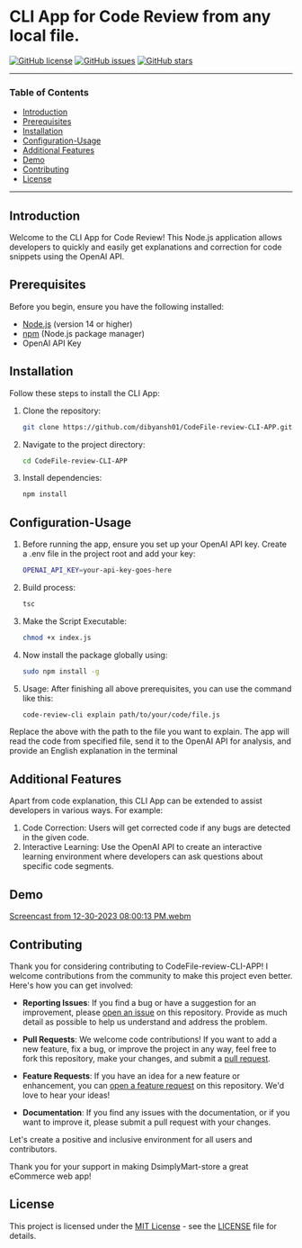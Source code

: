 # CLI App for Code Review from any local file.

[![GitHub license](https://img.shields.io/badge/license-MIT-blue.svg)](https://github.com/dibyansh01/CodeFile-review-CLI-APP/blob/main/LICENSE)
[![GitHub issues](https://img.shields.io/github/issues/dibyansh01/DsimplyMart-dashboard)](https://github.com/dibyansh01/CodeFile-review-CLI-APP/issues)
[![GitHub stars](https://img.shields.io/github/stars/dibyansh01/DsimplyMart-store)](https://github.com/dibyansh01/CodeFile-review-CLI-APP/stargazers)


---

### Table of Contents

- [Introduction](#introduction)
- [Prerequisites](#prerequisites)
- [Installation](#installation)
- [Configuration-Usage](#configuration-usage)
- [Additional Features](#additional-features)
- [Demo](#demo)
- [Contributing](#contributing)
- [License](#license)

---

## Introduction

Welcome to the CLI App for Code Review! This Node.js application allows developers to quickly and easily get explanations and correction for code snippets using the OpenAI API.

## Prerequisites

Before you begin, ensure you have the following installed:

- [Node.js](https://nodejs.org/) (version 14 or higher)
- [npm](https://www.npmjs.com/) (Node.js package manager)
- OpenAI API Key 

## Installation

Follow these steps to install the CLI App:

1. Clone the repository:

   ```bash
   git clone https://github.com/dibyansh01/CodeFile-review-CLI-APP.git
   
2. Navigate to the project directory:
   ```bash
   cd CodeFile-review-CLI-APP

3. Install dependencies:
   ```bash
   npm install

## Configuration-Usage

1. Before running the app, ensure you set up your OpenAI API key. Create a .env file in the project root and add your key:
    ```bash
   OPENAI_API_KEY=your-api-key-goes-here
2. Build process:
     ```bash
     tsc
2. Make the Script Executable:
    ```bash
    chmod +x index.js

3. Now install the package globally using:
    ```bash
    sudo npm install -g
    
3. Usage:
   After finishing all above prerequisites, you can use the command like this:
    ```bash
    code-review-cli explain path/to/your/code/file.js
    
Replace the above <file-path> with the path to the file you want to explain. The app will read the code from specified file, send it to the OpenAI API for analysis, and provide an English explanation in the terminal

## Additional Features

Apart from code explanation, this CLI App can be extended to assist developers in various ways. For example:
1. Code Correction: Users will get corrected code if any bugs are detected in the given code.
2. Interactive Learning: Use the OpenAI API to create an interactive learning environment where developers can ask questions about specific code segments.

## Demo
[Screencast from 12-30-2023 08:00:13 PM.webm](https://github.com/dibyansh01/CodeFile-review-CLI-APP/assets/129924389/bfffad10-8209-492e-a2ba-e274410e8e7c)


## Contributing

Thank you for considering contributing to CodeFile-review-CLI-APP! I welcome contributions from the community to make this project even better. Here's how you can get involved:

- **Reporting Issues**: If you find a bug or have a suggestion for an improvement, please [open an issue](https://github.com/dibyansh01/CodeFile-review-CLI-APP/issues) on this repository. Provide as much detail as possible to help us understand and address the problem.

- **Pull Requests**: We welcome code contributions! If you want to add a new feature, fix a bug, or improve the project in any way, feel free to fork this repository, make your changes, and submit a [pull request](https://github.com/dibyansh01/CodeFile-review-CLI-APP/pulls).

- **Feature Requests**: If you have an idea for a new feature or enhancement, you can [open a feature request](https://github.com/dibyansh01/CodeFile-review-CLI-APP/issues) on this repository. We'd love to hear your ideas!

- **Documentation**: If you find any issues with the documentation, or if you want to improve it, please submit a pull request with your changes.

Let's create a positive and inclusive environment for all users and contributors.

Thank you for your support in making DsimplyMart-store a great eCommerce web app!


## License

This project is licensed under the [MIT License](https://opensource.org/licenses/MIT) - see the [LICENSE](https://github.com/dibyansh01/CodeFile-review-CLI-APP/blob/main/LICENSE) file for details.


